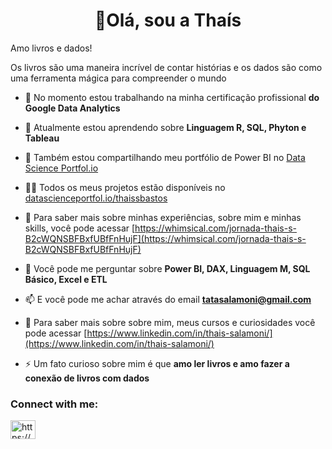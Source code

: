 <h1 align="center">👋Olá, sou a Thaís</h1>

Amo livros e dados!

Os livros são uma maneira incrível de contar histórias e os dados são como uma ferramenta mágica para compreender o mundo

- 🔭 No momento estou trabalhando na minha certificação profissional **do Google Data Analytics**

- 🌱 Atualmente estou aprendendo sobre **Linguagem R, SQL, Phyton e Tableau**

- 👯 Também estou compartilhando meu portfólio de Power BI no [Data Science Portfol.io](datascienceportfol.io/thaissbastos)

- 👨‍💻 Todos os meus projetos estão disponíveis no [datascienceportfol.io/thaissbastos](datascienceportfol.io/thaissbastos)

- 📝 Para saber mais sobre minhas experiências, sobre mim e minhas skills, você pode acessar [https://whimsical.com/jornada-thais-s-B2cWQNSBFBxfUBfFnHujF](https://whimsical.com/jornada-thais-s-B2cWQNSBFBxfUBfFnHujF)

- 💬 Você pode me perguntar sobre **Power BI, DAX, Linguagem M, SQL Básico, Excel e ETL**

- 📫 E você pode me achar através do email **tatasalamoni@gmail.com**

- 📄 Para saber mais sobre sobre mim, meus cursos e curiosidades você pode acessar [https://www.linkedin.com/in/thais-salamoni/](https://www.linkedin.com/in/thais-salamoni/)

- ⚡ Um fato curioso sobre mim é que **amo ler livros e amo fazer a conexão de livros com dados**

<h3 align="left">Connect with me:</h3>
<p align="left">
<a href="https://linkedin.com/in/https://www.linkedin.com/in/thais-salamoni/" target="blank"><img align="center" src="https://raw.githubusercontent.com/rahuldkjain/github-profile-readme-generator/master/src/images/icons/Social/linked-in-alt.svg" alt="https://www.linkedin.com/in/thais-salamoni/" height="30" width="40" /></a>
</p>


<!---
👋 Olá, 
Me Chamo Thaís (:

Aqui você irá encontrar alguns projetos pessoais usando a linguagem SQL que fiz para compor meu portfólio. 
Nesses projetos pessoais utilizei alguns tópicos que adoro falar sobre. 

Se você tem interesse em saber e ver mais sobre, dá uma olhada:
  
- 👀 I’m interested in ...
- 🌱 I’m currently learning ...
- 💞️ I’m looking to collaborate on ...
- 📫 How to reach me ...


ThaisSBastos/ThaisSBastos is a ✨ special ✨ repository because its `README.md` (this file) appears on your GitHub profile.
You can click the Preview link to take a look at your changes.
--->
